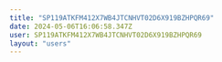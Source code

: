```yaml
---
title: "SP119ATKFM412X7WB4JTCNHVT02D6X919BZHPQR69"
date: 2024-05-06T16:06:58.347Z
user: SP119ATKFM412X7WB4JTCNHVT02D6X919BZHPQR69
layout: "users"
---
```

    
